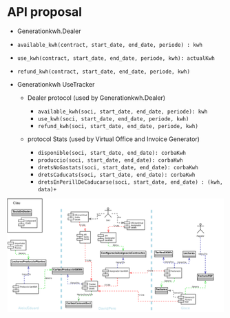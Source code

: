 # API proposal


-  Generationkwh.Dealer

  - `available_kwh(contract, start_date, end_date, periode) : kwh`
  - `use_kwh(contract, start_date, end_date, periode, kwh): actualKwh`
  - `refund_kwh(contract, start_date, end_date, periode, kwh)`

- Generationkwh UseTracker

  - Dealer protocol (used by Generationkwh.Dealer)

    - `available_kwh(soci, start_date, end_date, periode): kwh`
    - `use_kwh(soci, start_date, end_date, periode, kwh)`
    - `refund_kwh(soci, start_date, end_date, periode, kwh)`

  - protocol Stats (used by Virtual Office and Invoice Generator)

    - `disponible(soci, start_date, end_date): corbaKwh`
    - `produccio(soci, start_date, end_date): corbaKwh`
    - `dretsNoGastats(soci, start_date, end_date): corbaKwh`
    - `dretsCaducats(soci, start_date, end_date): corbaKwh`
    - `dretsEnPerillDeCaducarse(soci, start_date, end_date) : (kwh, data)+`


![Module Diagram](GenKWh-Components.png)





